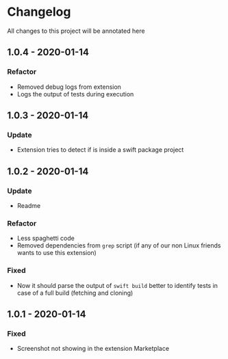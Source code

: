 # Changelog

All changes to this project will be annotated here

## 1.0.4 - 2020-01-14

### Refactor
* Removed debug logs from extension
* Logs the output of tests during execution

## 1.0.3 - 2020-01-14

### Update
* Extension tries to detect if is inside a swift package project

## 1.0.2 - 2020-01-14

### Update
* Readme

### Refactor
* Less spaghetti code
* Removed dependencies from `grep` script (if any of our non Linux friends wants to use this extension)

### Fixed
* Now it should parse the output of `swift build` better to identify tests in case of a full build (fetching and cloning)

## 1.0.1 - 2020-01-14

### Fixed
* Screenshot not showing in the extension Marketplace